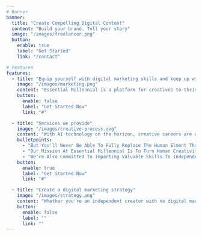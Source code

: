 ```yaml
---
# Banner
banner:
  title: "Create Compelling Digital Content"
  content: "Build your brand. Tell your story"
  image: "/images/freelancer.png"
  button:
    enable: true
    label: "Get Started"
    link: "/contact"

# Features
features:
  - title: "Equip yourself with digital marketing skills and keep up with the latest trends"
    image: "/images/marketing.png"
    content: "Essential Millennial is a platform for creatives to thrive in the 21st Century."
    button:
      enable: false
      label: "Get Started Now"
      link: "#"

  - title: "Services we provide"
    image: "/images/creative-process.svg"
    content: "With AI technology on the horizon, creative careers are under threat."
    bulletpoints:
      - "But You'll Never Be Able To Fully Replace The Human Elment That Lives Within All Our Creations."
      - "Our Mission At Essential Millennial Is To Turn Human Creativity Into Marketable Content And Distribute It Through Social Media Channels And Other Digital Platforms While You Keep Focusing On Your Business."
      - "We're Also Committed To Imparting Valuable Skills To Independent Creators By Providing You With Templates And Training To Do All The Work Yourself In Minutes."
    button:
      enable: true
      label: "Get Started Now"
      link: "#"

  - title: "Create a digital marketing strategy"
    image: "/images/strategy.png"
    content: "Whether you're an independent creator with no digital marketing know-how or a business looking to stay ahead of the competition, we're here to craft tailor-made packages to help get your personal or company brand out in the challenging online ether."
    button:
      enable: false
      label: ""
      link: ""
---
```

